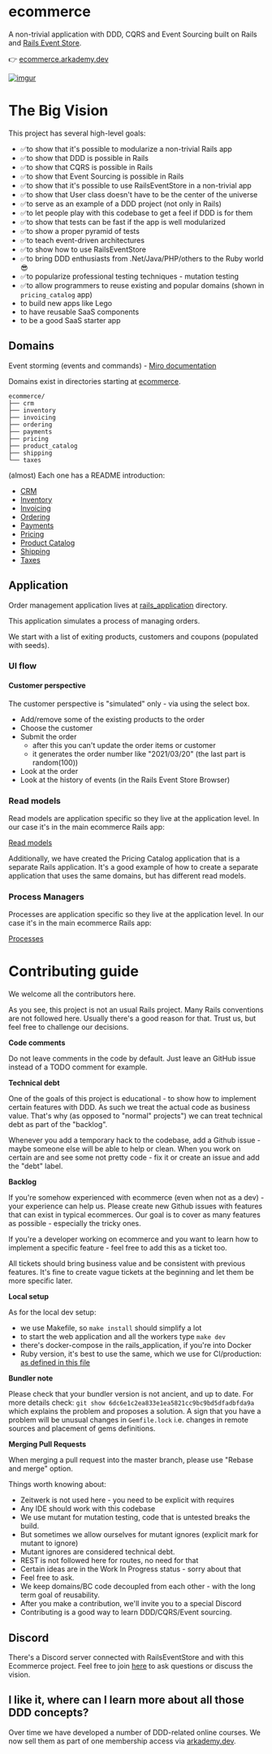# ecommerce

A non-trivial application with DDD, CQRS and Event Sourcing built on Rails and [Rails Event Store](https://railseventstore.org).

👉 [ecommerce.arkademy.dev](https://ecommerce.arkademy.dev)

[![imgur](https://imgur.com/ymJeLnP.png)](https://ecommerce.arkademy.dev)

# The Big Vision

This project has several high-level goals:

- ✅to show that it's possible to modularize a non-trivial Rails app
- ✅to show that DDD is possible in Rails
- ✅to show that CQRS is possible in Rails
- ✅to show that Event Sourcing is possible in Rails
- ✅to show that it's possible to use RailsEventStore in a non-trivial app
- ✅to show that User class doesn't have to be the center of the universe
- ✅to serve as an example of a DDD project (not only in Rails)
- ✅to let people play with this codebase to get a feel if DDD is for them
- ✅to show that tests can be fast if the app is well modularized
- ✅to show a proper pyramid of tests
- ✅to teach event-driven architectures
- ✅to show how to use RailsEventStore
- ✅to bring DDD enthusiasts from .Net/Java/PHP/others to the Ruby world 😎
- ✅to popularize professional testing techniques - mutation testing
- ✅to allow programmers to reuse existing and popular domains (shown in `pricing_catalog` app)
- to build new apps like Lego
- to have reusable SaaS components
- to be a good SaaS starter app

## Domains

Event storming (events and commands) - [Miro documentation](https://miro.com/app/board/o9J_l7eqFP0=/)

Domains exist in directories starting at [ecommerce](/ecommerce).

```
ecommerce/
├── crm
├── inventory
├── invoicing
├── ordering
├── payments
├── pricing
├── product_catalog
├── shipping
└── taxes
```

(almost) Each one has a README introduction:

* [CRM](ecommerce/crm/README.md)
* [Inventory](ecommerce/inventory/README.md)
* [Invoicing](ecommerce/invoicing/README.md)
* [Ordering](ecommerce/ordering/README.md)
* [Payments](ecommerce/payments/README.md)
* [Pricing](ecommerce/pricing/README.md)
* [Product Catalog](ecommerce/product_catalog/README.md)
* [Shipping](ecommerce/shipping/README.md)
* [Taxes](ecommerce/taxes/README.md)

## Application

Order management application lives at [rails_application](/rails_application) directory.

This application simulates a process of managing orders.

We start with a list of exiting products, customers and coupons (populated with seeds).

### UI flow

#### Customer perspective

The customer perspective is "simulated" only - via using the select box.

- Add/remove some of the existing products to the order
- Choose the customer
- Submit the order
  - after this you can't update the order items or customer
  - it generates the order number like "2021/03/20" (the last part is random(100))
- Look at the order
- Look at the history of events (in the Rails Event Store Browser)

### Read models

Read models are application specific so they live at the application level. 
In our case it's in the main ecommerce Rails app:

[Read models](https://github.com/RailsEventStore/ecommerce/tree/master/rails_application/app/read_models)

Additionally, we have created the Pricing Catalog application that is a separate Rails application. 
It's a good example of how to create a separate application that uses the same domains, but has different read models.


### Process Managers

Processes are application specific so they live at the application level.
In our case it's in the main ecommerce Rails app:

[Processes](https://github.com/RailsEventStore/ecommerce/tree/master/rails_application/app/processes)


# Contributing guide

We welcome all the contributors here. 

As you see, this project is not an usual Rails project. 
Many Rails conventions are not followed here. Usually there's a good reason for that.
Trust us, but feel free to challenge our decisions.

**Code comments**

Do not leave comments in the code by default. Just leave an GitHub issue instead of a TODO comment for example.

**Technical debt**

One of the goals of this project is educational - to show how to implement certain features with DDD.
As such we treat the actual code as business value.
That's why (as opposed to "normal" projects") we can treat technical debt as part of the "backlog".

Whenever you add a temporary hack to the codebase, add a Github issue - maybe someone else will be able to help or clean.
When you work on certain are and see some not pretty code - fix it or create an issue and add the "debt" label.

**Backlog**

If you're somehow experienced with ecommerce (even when not as a dev) - your experience can help us. 
Please create new Github issues with features that can exist in typical ecommerces. 
Our goal is to cover as many features as possible - especially the tricky ones.

If you're a developer working on ecommerce and you want to learn how to implement a specific feature - feel free to add this as a ticket too.

All tickets should bring business value and be consistent with previous features.
It's fine to create vague tickets at the beginning and let them be more specific later. 

**Local setup**

As for the local dev setup:

- we use Makefile, so `make install` should simplify a lot
- to start the web application and all the workers type `make dev`
- there's docker-compose in the rails_application, if you're into Docker
- Ruby version, it's best to use the same, which we use for CI/production: [as defined in this file](https://github.com/RailsEventStore/ecommerce/blob/master/.github/workflows/rails_application.yml#L31)

**Bundler note**

Please check that your bundler version is not ancient, and up to date. For more details check:
`git show 6dc6e1c2ea833e1ea5821cc9bc9bd5dfadbfda9a` which explains the problem and proposes a solution.
A sign that you have a problem will be unusual changes in `Gemfile.lock` i.e. changes in remote sources and placement of gems definitions.

**Merging Pull Requests**

When merging a pull request into the master branch, please use "Rebase and merge" option. 

Things worth knowing about:

- Zeitwerk is not used here - you need to be explicit with requires
- Any IDE should work with this codebase
- We use mutant for mutation testing, code that is untested breaks the build.
- But sometimes we allow ourselves for mutant ignores (explicit mark for mutant to ignore)
- Mutant ignores are considered technical debt.
- REST is not followed here for routes, no need for that
- Certain ideas are in the Work In Progress status - sorry about that
- Feel free to ask.
- We keep domains/BC code decoupled from each other - with the long term goal of reusability.
- After you make a contribution, we'll invite you to a special Discord
- Contributing is a good way to learn DDD/CQRS/Event sourcing.

## Discord

There's a Discord server connected with RailsEventStore and with this Ecommerce project.
Feel free to join [here](https://discord.gg/2xDJPgPjc8) to ask questions or discuss the vision.

## I like it, where can I learn more about all those DDD concepts?

Over time we have developed a number of DDD-related online courses. We now sell them as part of one membership access via [arkademy.dev](https://arkademy.dev).

